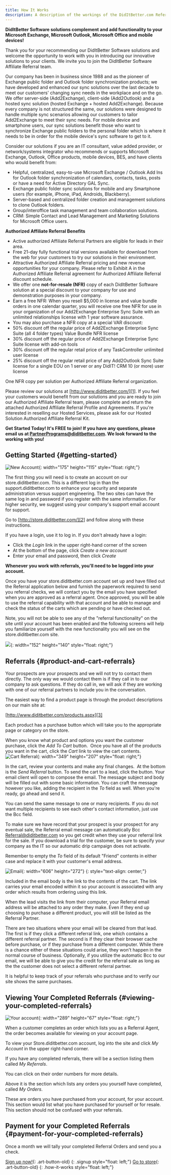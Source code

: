```yaml
---
title: How It Works
description: A description of the workings of the DidItBetter.com Referral program
---
```


**DidItBetter Software solutions complement and add functionality to
your Microsoft Exchange, Microsoft Outlook, Microsoft Office and mobile
devices!**

Thank you for your recommending our DidItBetter Software solutions and
welcome the opportunity to work with you in introducing our innovative
solutions to your clients. We invite you to join the DidItBetter
Software Affiliate Referral team.

Our company has been in business since 1988 and as the pioneer of
Exchange public folder and Outlook folder synchronization products; we
have developed and enhanced our sync solutions over the last decade to
meet our customers\' changing sync needs in the workplace and on the go.
We offer server-side (Add2Exchange), client-side (Add2Outlook) and a
hosted sync solution (hosted Exchange + hosted Add2Exchange). Because
every company is not structured the same, our solutions were designed to
handle multiple sync scenarios allowing our customers to tailor
Add2Exchange to meet their sync needs. For mobile device and smartphone
users, our sync solutions benefit those who want to synchronize Exchange
public folders to the personal folder which is where it needs to be in
order for the mobile device\'s sync software to get to it.

Consider our solutions if you are an IT consultant, value added
provider, or network/systems integrator who recommends or supports
Microsoft Exchange, Outlook, Office products, mobile devices, BES, and
have clients who would benefit from:

* Helpful, centralized, easy-to-use Microsoft Exchange / Outlook Add Ins
  for Outlook folder synchronization of calendars, contacts, tasks,
  posts or have a need for Active Directory GAL Sync.
* Exchange public folder sync solutions for mobile and any Smartphone
  users (for example, iPhone, iPad, Androids, Blackberry).
* Server-based and centralized folder creation and management solutions
  to clone Outlook folders.
* Group/interoffice task management and team collaboration solutions.
* CRM: Simple Contact and Lead Management and Marketing Solutions for
  Microsoft Office users.

**Authorized Affiliate Referral Benefits**

* Active authorized Affiliate Referral Partners are eligible for leads
  in their area.
* Free 21-day fully functional trial versions available for download
  from the web for your customers to try our solutions in their
  environment.
* Attractive Authorized Affiliate Referral pricing and new revenue
  opportunities for your company. Please refer to Exhibit A in the
  Authorized Affiliate Referral agreement for Authorized Affiliate
  Referral discount schedule.
* We offer one **not-for-resale (NFR)** copy of each DidItBetter
  Software solution at a special discount to your company for use and
  demonstration purposes in your company.
* Earn a free NFR: When you resell $5,000 in license and value bundle
  orders in one calendar quarter, you will receive one free NFR for use
  in your organization of our Add2Exchange Enterprise Sync Suite with an
  unlimited relationships license with 1 year software assurance.
* You may also purchase a NFR copy at a special VAR discount:
* 50% discount off the regular price of Add2Exchange Enterprise Sync
  Suite (all 4 folder types) Value Bundle NFR license
* 30% discount off the regular price of Add2Exchange Enterprise Sync
  Suite license with add-on tools
* 30% discount off the regular retail price of any TaskController
  unlimited user license
* 25% discount off the regular retail price of any Add2Outlook Sync
  Suite license for a single EOU on 1 server or any DidIT! CRM 10 (or
  more) user license

One NFR copy per solution per Authorized Affiliate Referral
organization.

Please review our solutions at [http://www.diditbetter.com/][1]. If you
feel your customers would benefit from our solutions and you are ready
to join our Authorized Affiliate Referral team, please complete and
return the attached Authorized Affiliate Referral Profile and
Agreements. If you\'re interested in reselling our Hosted Services,
please ask for our Hosted Solution Authorized Affiliate Referral Kit.

**Get Started Today! It\'s FREE to join! If you have any questions,
please email us at PartnerPrograms@diditbetter.com. We look forward to
the working with you!**

## Getting Started   {#getting-started}

![New Account]({{urls.media}}/new_account.png){: width="175" height="115" style="float:
right;"}

The first thing you will need is to create an account on our
store.diditbetter.com. This is a different log in than the
support.diditbetter.com to enhance your security and separate
administration versus support engineering. The two sites can have the
same log in and password if you register with the same information. For
higher security, we suggest using your company\'s support email account
for support.

Go to [http://store.diditbetter.com/][2] and follow along with these
instructions.

If you have a login, use it to log in. If you don\'t already have a
login:

* Click the *Login* link in the upper right-hand corner of the screen
* At the bottom of the page, click *Create a new account*
* Enter your email and password, then click *Create*

**Whenever you work with referrals, you\'ll need to be logged into your
account.**

Once you have your store.diditbetter.com account set up and have filled
out the Referral application below and furnish the paperwork required to
send you referral checks, we will contact you by the email you have
specified when you are approved as a referral agent. Once approved, you
will be able to use the referral capability with that account and be
able to manage and check the status of the carts which are pending or
have checked out.

Note, you will not be able to see any of the \"referral functionality\"
on the site until your account has been enabled and the following
screens will help you familiarize yourself with the new functionality
you will see on the store.diditbetter.com site.

![]({{urls.media}}/download_button-2.png){: width="152" height="140" style="float:
right;"}

## Referrals   {#product-and-cart-referrals}

Your prospects are your prospects and we will not try to contact them
directly. The only way we would contact them is if they call in to our
company to ask questions. If they do call in, we will ask if they are
working with one of our referral partners to include you in the
conversation.

The easiest way to find a product page is through the product
descriptions on our main site at:

[http://www.diditbetter.com/products.aspx][3]

Each product has a purchase button which will take you to the
appropriate page or category on the store.

When you know what product and options you want the customer purchase,
click the <span style="font-style: italic;">Add To Cart</span> button.
 Once you have all of the products you want in the cart, click the <span
style="font-style: italic;">Cart</span> link to view the cart
contents.![Cart Referral]({{urls.media}}/cart_referral.png){: width="349" height="207"
style="float: right;"}

In the cart, review your contents and make any final changes.  At the
bottom is the *Send Referral* button. To send the cart to a lead, click
the button. Your email client will open to compose the email. The
message subject and body will be filled out with some basic information.
You can craft the message however you like, adding the recipient in the
*To* field as well. When you\'re ready, go ahead and send it.

You can send the same message to one or many recipients. If you do not
want multiple recipients to see each other\'s contact information, just
use the Bcc field.

To make sure we have record that your prospect is your prospect for any
eventual sale, the Referral email message can automatically Bcc
Referral@diditbetter.com so you get credit when they use your referral
link for the sale. If you download a trial for the customer, be sure to
specify your company as the IT so our automatic drip campaign does not
activate.

Remember to empty the *To* field of its default \"Friend\" contents in
either case and replace it with your customer\'s email address.

![Email]({{urls.media}}/email.png){: width="606" height="272"}
{: style="text-align: center;"}

Included in the email body is the link to the contents of the cart. The
link carries your email encoded within it so your account is associated
with any order which results from ordering using this link.

When the lead visits the link from their computer, your Referral email
address will be attached to any order they make. Even if they end up
choosing to purchase a different product, you will still be listed as
the Referral Partner.

There are two situations where your email will be cleared from that
lead. The first is if they click a different referral link, one which
contains a different referral partner. The second is if they clear their
browser cache before purchase, or if they purchase from a different
computer. While there is a chance either of these situations could
arise, they won\'t happen in the normal course of business. Optionally,
if you utilize the automatic Bcc to our email, we will be able to give
you the credit for the referral sale as long as the the customer does
not select a different referral partner.

It is helpful to keep track of your referrals who purchase and to verify
our site shows the same purchases.

## Viewing Your Completed Referrals   {#viewing-your-completed-referrals}

![Your account]({{urls.media}}/your_account.png){: width="289" height="67"
style="float: right;"}

When a customer completes an order which lists you as a Referral Agent,
the order becomes available for viewing on your account page.

To view your Store.diditbetter.com account, log into the site and click
*My Account* in the upper right-hand corner.

If you have any completed referrals, there will be a section listing
them called *My Referrals*.

You can click on their order numbers for more details.

Above it is the section which lists any orders you yourself have
completed, called *My Orders*.

These are orders you have purchased from your account, for your account.
This section would list what you have purchased for yourself or for
resale. This section should not be confused with your referrals.

## Payment for your Completed Referrals   {#payment-for-your-completed-referrals}

Once a month we will tally your completed Referral Orders and send you a
check. 

[Sign up now!](referral-signup.html){: .art-button-old}
{: .signup style="float: left;"}
[Go to store][4]{: .art-button-old}
{: .how-it-works style="float: left;"}

[1]: http://www.diditbetter.com/ 
[2]: http://store.diditbetter.com/ 
[3]: http://www.diditbetter.com/products.aspx 
[4]: http://store.diditbetter.com 
